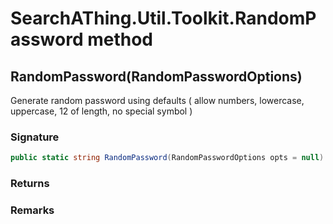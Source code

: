 # SearchAThing.Util.Toolkit.RandomPassword method
## RandomPassword(RandomPasswordOptions)
Generate random password using defaults ( allow numbers, lowercase, uppercase, 12 of length, no special symbol )

### Signature
```csharp
public static string RandomPassword(RandomPasswordOptions opts = null)
```
### Returns

### Remarks

